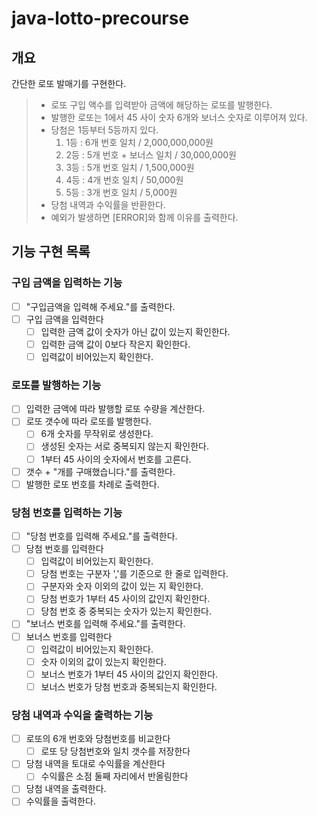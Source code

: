 # java-lotto-precourse

## 개요
간단한 로또 발매기를 구현한다.
>* 로또 구입 액수를 입력받아 금액에 해당하는 로또를 발행한다.
>* 발행한 로또는 1에서 45 사이 숫자 6개와 보너스 숫자로 이루어져 있다.
>* 당첨은 1등부터 5등까지 있다.
>   1. 1등 : 6개 번호 일치 / 2,000,000,000원
>   2. 2등 : 5개 번호 + 보너스 일치 / 30,000,000원
>   3. 3등 : 5개 번호 일치 / 1,500,000원
>   4. 4등 : 4개 번호 일치 / 50,000원
>   5. 5등 : 3개 번호 일치 / 5,000원
>* 당첨 내역과 수익률을 반환한다.
>* 예외가 발생하면 [ERROR]와 함께 이유를 출력한다.

## 기능 구현 목록

### 구입 금액을 입력하는 기능
* [ ] "구입금액을 입력해 주세요."를 출력한다.
* [ ] 구입 금액을 입력한다
    * [ ] 입력한 금액 값이 숫자가 아닌 값이 있는지 확인한다.
    * [ ] 입력한 금액 값이 0보다 작은지 확인한다.
    * [ ] 입력값이 비어있는지 확인한다.

### 로또를 발행하는 기능
* [ ] 입력한 금액에 따라 발행할 로또 수량을 계산한다.
* [ ] 로또 갯수에 따라 로또를 발행한다.
  * [ ] 6개 숫자를 무작위로 생성한다.
  * [ ] 생성된 숫자는 서로 중복되지 않는지 확인한다.
  * [ ] 1부터 45 사이의 숫자에서 번호를 고른다.
* [ ] 갯수 + "개를 구매했습니다."를 출력한다.
* [ ] 발행한 로또 번호를 차례로 출력한다.

### 당첨 번호를 입력하는 기능
* [ ] "당첨 번호를 입력해 주세요."를 출력한다.
* [ ] 당첨 번호를 입력한다
  * [ ] 입력값이 비어있는지 확인한다.
  * [ ] 당첨 번호는 구분자 ','를 기준으로 한 줄로 입력한다.
  * [ ] 구분자와 숫자 이외의 값이 있는 지 확인한다.
  * [ ] 당첨 번호가 1부터 45 사이의 값인지 확인한다.
  * [ ] 당첨 번호 중 중복되는 숫자가 있는지 확인한다.
* [ ] "보너스 번호를 입력해 주세요."를 출력한다.
* [ ] 보너스 번호를 입력한다
  * [ ] 입력값이 비어있는지 확인한다.
  * [ ] 숫자 이외의 값이 있는지 확인한다.
  * [ ] 보너스 번호가 1부터 45 사이의 값인지 확인한다.
  * [ ] 보너스 번호가 당첨 번호과 중복되는지 확인한다.

### 당첨 내역과 수익을 출력하는 기능
* [ ] 로또의 6개 번호와 당첨번호를 비교한다
  * [ ] 로또 당 당첨번호와 일치 갯수를 저장한다
* [ ] 당첨 내역을 토대로 수익률을 계산한다
  * [ ] 수익률은 소점 둘째 자리에서 반올림한다
* [ ] 당첨 내역을 출력한다.
* [ ] 수익률을 출력한다.